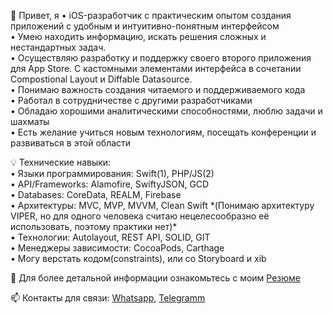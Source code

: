 <p>👋 Привет, я • iOS-разработчик с практическим опытом создания приложений с удобным и интуитивно-понятным интерфейсом</br>
• Умею находить информацию, искать решения сложных и нестандартных задач.</br>
• Осуществляю разработку и поддержку своего второго приложения для App Store. С кастомными элементами интерфейса в сочетании Compostional Layout и Diffable Datasource.</br>
• Понимаю важность создания читаемого и поддерживаемого кода</br>
• Работал в сотрудничестве с другими разработчиками</br>
• Обладаю хорошими аналитическими способностями, люблю задачи и шахматы</br>
• Есть желание учиться новым технологиям, посещать конференции и развиваться в этой области</p>

<p>💡 Технические навыки: </br>
• Языки программирования: Swift(1), PHP/JS(2)</br>
• API/Frameworks: Alamofire, SwiftyJSON, GCD</br>
• Databases: CoreData, REALM, Firebase</br>
• Архитектуры: MVC, MVP, MVVM, Clean Swift *(Понимаю архитектуру VIPER, но для одного человека считаю нецелесообразно её использовать, поэтому практики нет)*</br>
• Технологии: Autolayout, REST API, SOLID, GIT</br>
• Менеджеры зависимости: CocoaPods, Carthage</br>
• Могу верстать кодом(constraints), или со Storyboard и xib</p>

📄 Для более детальной информации ознакомьтесь с моим <a href="https://drive.google.com/file/d/1M2WYJHnAIMXYQDA304YcY87LWC12SHRj/view?usp=sharing" rel="nofollow">Резюме</a>

📫 Контакты для связи: <a href="https://wa.me/79671011019?text=Vacancy%20iOS-Developer" rel="nofollow">Whatsapp</a>, <a href="https://telegram.me/MoTivaTion_4LiFe" rel="nofollow">Telegramm</a>

<!---
exepr0gaming/exepr0gaming is a ✨ special ✨ repository because its `README.md` (this file) appears on your GitHub profile.
You can click the Preview link to take a look at your changes.
--->
